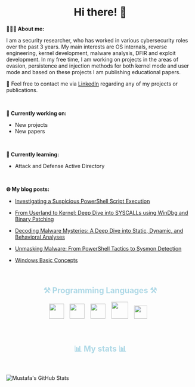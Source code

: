 
<h1 align="center">Hi there! 👋</h1>

**👨🏻‍💻 About me:**

I am a security researcher, who has worked in various cybersecurity roles over the past 3 years. My main interests are OS internals, reverse engineering, kernel development, malware analysis, DFIR and exploit development. In my free time, I am working on projects in the areas of evasion, persistence and injection methods for both kernel mode and user mode and based on these projects I am publishing educational papers.

📧 Feel free to contact me via [LinkedIn](https://www.linkedin.com/in/mustafa-durukan/) regarding any of my projects or publications.

<br />

**💭 Currently working on:**

- New projects
- New papers

<br />

**📙 Currently learning:**

- Attack and Defense Active Directory 

<br />

**🌐 My blog posts:**

- [Investigating a Suspicious PowerShell Script Execution](https://mustafanafizdurukan.github.io/posts/investigating-suspicious-powershell-execution/)

- [From Userland to Kernel: Deep Dive into SYSCALLs using WinDbg and Binary Patching](https://mustafanafizdurukan.github.io/posts/deep-dive-syscall-using-binary-patching/)

- [Decoding Malware Mysteries: A Deep Dive into Static, Dynamic, and Behavioral Analyses](https://mustafanafizdurukan.github.io/posts/decoding-malware-mysteries/)

- [Unmasking Malware: From PowerShell Tactics to Sysmon Detection](https://mustafanafizdurukan.github.io/posts/unmasking-powershell-malware/)

- [Windows Basic Concepts](https://mustafanafizdurukan.github.io/posts/windows-basic-concepts-part-1/)


<br />

<div align="center">
  <h2 style="color:lightblue">⚒️ Programming Languages ⚒️</h2>
    <code><img height="40" src="https://cdn.jsdelivr.net/gh/devicons/devicon/icons/cplusplus/cplusplus-original.svg"></code>&nbsp;&nbsp;&nbsp;
    <code><img height="40" src="https://upload.wikimedia.org/wikipedia/commons/1/18/C_Programming_Language.svg"></code>&nbsp;&nbsp;&nbsp;
    <code><img height="40" src="https://cdn.jsdelivr.net/gh/devicons/devicon/icons/python/python-original.svg"></code>&nbsp;&nbsp;&nbsp;
    <code><img height="45" src="https://cdn.jsdelivr.net/gh/devicons/devicon/icons/go/go-original-wordmark.svg"></code>&nbsp;&nbsp;&nbsp;
    <code><img height="35" src="https://upload.wikimedia.org/wikipedia/commons/a/af/PowerShell_Core_6.0_icon.png"></code>&nbsp;&nbsp;&nbsp;
</div>
<br /><br />
<h2 align="center" style="color:lightblue">📊 My stats 📊</h2><br />

![Mustafa's GitHub Stats](https://github-stats-alpha.vercel.app/api?username=MustafaNafizDurukan&cc=1a1b27&tc=38bdae&ic=bf91f3&bc=ffff)

